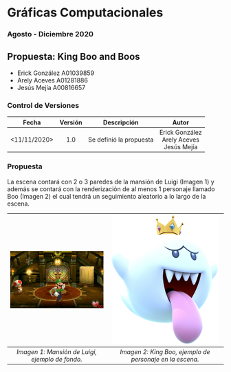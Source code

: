 # Gráficas Computacionales


### Agosto - Diciembre 2020


## Propuesta: King Boo and Boos

* Erick González    A01039859
* Arely Aceves      A01281886
* Jesús Mejía       A00816657

### Control de Versiones

| Fecha         | Versión    | Descripción               | Autor                 |
|:-------------:|:----------:|:-------------------------:|:---------------------:|
| <11/11/2020>  | 1.0        | Se definió la propuesta   | Erick González<br>Arely Aceves<br>Jesús Mejía |


### Propuesta

La escena contará con 2 o 3 paredes de la mansión de Luigi (Imagen 1) y además se contará con la renderización de al menos 1 personaje llamado Boo (Imagen 2) el cual tendrá un seguimiento aleatorio a lo largo de la escena.

|<img src="/Assets/README/SceneBackground.png" alt="Mansion de Luigi" width="250"/> | <img src="/Assets/README/KingBoo.png" alt="Boo" width="250"/>|
|:--------------------------------------------------:|:--------------------------------------------------:|
|*Imagen 1: Mansión de Luigi, ejemplo de fondo.* | *Imagen 2: King Boo, ejemplo de personaje en la escena.*





